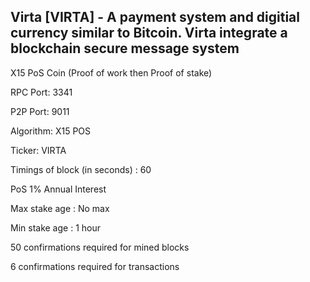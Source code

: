 ## Virta [VIRTA] - A payment system and digitial currency similar to Bitcoin. Virta integrate a blockchain secure message system


X15 PoS Coin (Proof of work then Proof of stake)

RPC Port: 3341

P2P Port: 9011

Algorithm: X15 POS

Ticker: VIRTA


Timings of block (in seconds) : 60

PoS 1% Annual Interest

Max stake age : No max

Min stake age : 1 hour

50 confirmations required for mined blocks

6 confirmations required for transactions


